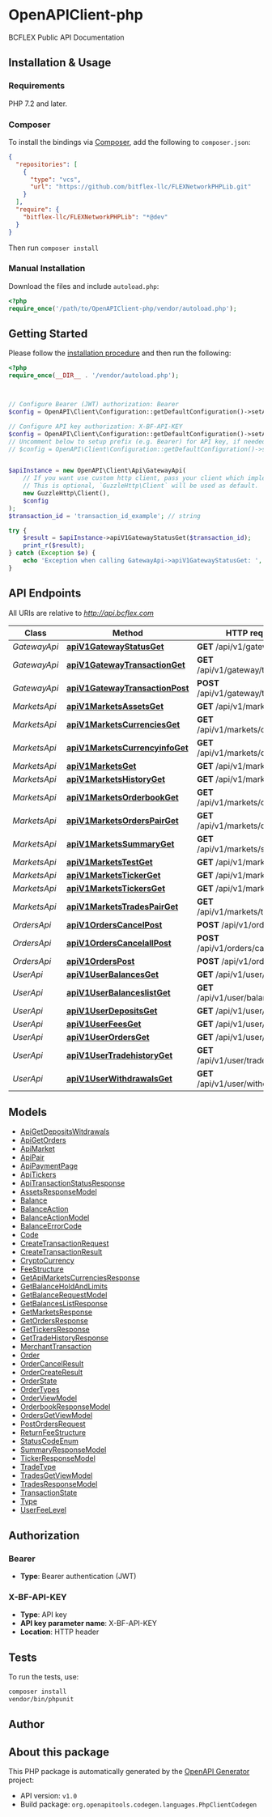 # OpenAPIClient-php

BCFLEX Public API Documentation


## Installation & Usage

### Requirements

PHP 7.2 and later.

### Composer

To install the bindings via [Composer](https://getcomposer.org/), add the following to `composer.json`:

```json
{
  "repositories": [
    {
      "type": "vcs",
      "url": "https://github.com/bitflex-llc/FLEXNetworkPHPLib.git"
    }
  ],
  "require": {
    "bitflex-llc/FLEXNetworkPHPLib": "*@dev"
  }
}
```

Then run `composer install`

### Manual Installation

Download the files and include `autoload.php`:

```php
<?php
require_once('/path/to/OpenAPIClient-php/vendor/autoload.php');
```

## Getting Started

Please follow the [installation procedure](#installation--usage) and then run the following:

```php
<?php
require_once(__DIR__ . '/vendor/autoload.php');



// Configure Bearer (JWT) authorization: Bearer
$config = OpenAPI\Client\Configuration::getDefaultConfiguration()->setAccessToken('YOUR_ACCESS_TOKEN');

// Configure API key authorization: X-BF-API-KEY
$config = OpenAPI\Client\Configuration::getDefaultConfiguration()->setApiKey('X-BF-API-KEY', 'YOUR_API_KEY');
// Uncomment below to setup prefix (e.g. Bearer) for API key, if needed
// $config = OpenAPI\Client\Configuration::getDefaultConfiguration()->setApiKeyPrefix('X-BF-API-KEY', 'Bearer');


$apiInstance = new OpenAPI\Client\Api\GatewayApi(
    // If you want use custom http client, pass your client which implements `GuzzleHttp\ClientInterface`.
    // This is optional, `GuzzleHttp\Client` will be used as default.
    new GuzzleHttp\Client(),
    $config
);
$transaction_id = 'transaction_id_example'; // string

try {
    $result = $apiInstance->apiV1GatewayStatusGet($transaction_id);
    print_r($result);
} catch (Exception $e) {
    echo 'Exception when calling GatewayApi->apiV1GatewayStatusGet: ', $e->getMessage(), PHP_EOL;
}

```

## API Endpoints

All URIs are relative to *http://api.bcflex.com*

Class | Method | HTTP request | Description
------------ | ------------- | ------------- | -------------
*GatewayApi* | [**apiV1GatewayStatusGet**](docs/Api/GatewayApi.md#apiv1gatewaystatusget) | **GET** /api/v1/gateway/status | 
*GatewayApi* | [**apiV1GatewayTransactionGet**](docs/Api/GatewayApi.md#apiv1gatewaytransactionget) | **GET** /api/v1/gateway/transaction | 
*GatewayApi* | [**apiV1GatewayTransactionPost**](docs/Api/GatewayApi.md#apiv1gatewaytransactionpost) | **POST** /api/v1/gateway/transaction | 
*MarketsApi* | [**apiV1MarketsAssetsGet**](docs/Api/MarketsApi.md#apiv1marketsassetsget) | **GET** /api/v1/markets/assets | 
*MarketsApi* | [**apiV1MarketsCurrenciesGet**](docs/Api/MarketsApi.md#apiv1marketscurrenciesget) | **GET** /api/v1/markets/currencies | 
*MarketsApi* | [**apiV1MarketsCurrencyinfoGet**](docs/Api/MarketsApi.md#apiv1marketscurrencyinfoget) | **GET** /api/v1/markets/currencyinfo | 
*MarketsApi* | [**apiV1MarketsGet**](docs/Api/MarketsApi.md#apiv1marketsget) | **GET** /api/v1/markets | 
*MarketsApi* | [**apiV1MarketsHistoryGet**](docs/Api/MarketsApi.md#apiv1marketshistoryget) | **GET** /api/v1/markets/history | 
*MarketsApi* | [**apiV1MarketsOrderbookGet**](docs/Api/MarketsApi.md#apiv1marketsorderbookget) | **GET** /api/v1/markets/orderbook | 
*MarketsApi* | [**apiV1MarketsOrdersPairGet**](docs/Api/MarketsApi.md#apiv1marketsorderspairget) | **GET** /api/v1/markets/orders/{pair} | 
*MarketsApi* | [**apiV1MarketsSummaryGet**](docs/Api/MarketsApi.md#apiv1marketssummaryget) | **GET** /api/v1/markets/summary | 
*MarketsApi* | [**apiV1MarketsTestGet**](docs/Api/MarketsApi.md#apiv1marketstestget) | **GET** /api/v1/markets/test | 
*MarketsApi* | [**apiV1MarketsTickerGet**](docs/Api/MarketsApi.md#apiv1marketstickerget) | **GET** /api/v1/markets/ticker | 
*MarketsApi* | [**apiV1MarketsTickersGet**](docs/Api/MarketsApi.md#apiv1marketstickersget) | **GET** /api/v1/markets/tickers | 
*MarketsApi* | [**apiV1MarketsTradesPairGet**](docs/Api/MarketsApi.md#apiv1marketstradespairget) | **GET** /api/v1/markets/trades/{pair} | 
*OrdersApi* | [**apiV1OrdersCancelPost**](docs/Api/OrdersApi.md#apiv1orderscancelpost) | **POST** /api/v1/orders/cancel | 
*OrdersApi* | [**apiV1OrdersCancelallPost**](docs/Api/OrdersApi.md#apiv1orderscancelallpost) | **POST** /api/v1/orders/cancelall | 
*OrdersApi* | [**apiV1OrdersPost**](docs/Api/OrdersApi.md#apiv1orderspost) | **POST** /api/v1/orders | 
*UserApi* | [**apiV1UserBalancesGet**](docs/Api/UserApi.md#apiv1userbalancesget) | **GET** /api/v1/user/balances | 
*UserApi* | [**apiV1UserBalanceslistGet**](docs/Api/UserApi.md#apiv1userbalanceslistget) | **GET** /api/v1/user/balanceslist | 
*UserApi* | [**apiV1UserDepositsGet**](docs/Api/UserApi.md#apiv1userdepositsget) | **GET** /api/v1/user/deposits | 
*UserApi* | [**apiV1UserFeesGet**](docs/Api/UserApi.md#apiv1userfeesget) | **GET** /api/v1/user/fees | 
*UserApi* | [**apiV1UserOrdersGet**](docs/Api/UserApi.md#apiv1userordersget) | **GET** /api/v1/user/orders | 
*UserApi* | [**apiV1UserTradehistoryGet**](docs/Api/UserApi.md#apiv1usertradehistoryget) | **GET** /api/v1/user/tradehistory | 
*UserApi* | [**apiV1UserWithdrawalsGet**](docs/Api/UserApi.md#apiv1userwithdrawalsget) | **GET** /api/v1/user/withdrawals | 

## Models

- [ApiGetDepositsWitdrawals](docs/Model/ApiGetDepositsWitdrawals.md)
- [ApiGetOrders](docs/Model/ApiGetOrders.md)
- [ApiMarket](docs/Model/ApiMarket.md)
- [ApiPair](docs/Model/ApiPair.md)
- [ApiPaymentPage](docs/Model/ApiPaymentPage.md)
- [ApiTickers](docs/Model/ApiTickers.md)
- [ApiTransactionStatusResponse](docs/Model/ApiTransactionStatusResponse.md)
- [AssetsResponseModel](docs/Model/AssetsResponseModel.md)
- [Balance](docs/Model/Balance.md)
- [BalanceAction](docs/Model/BalanceAction.md)
- [BalanceActionModel](docs/Model/BalanceActionModel.md)
- [BalanceErrorCode](docs/Model/BalanceErrorCode.md)
- [Code](docs/Model/Code.md)
- [CreateTransactionRequest](docs/Model/CreateTransactionRequest.md)
- [CreateTransactionResult](docs/Model/CreateTransactionResult.md)
- [CryptoCurrency](docs/Model/CryptoCurrency.md)
- [FeeStructure](docs/Model/FeeStructure.md)
- [GetApiMarketsCurrenciesResponse](docs/Model/GetApiMarketsCurrenciesResponse.md)
- [GetBalanceHoldAndLimits](docs/Model/GetBalanceHoldAndLimits.md)
- [GetBalanceRequestModel](docs/Model/GetBalanceRequestModel.md)
- [GetBalancesListResponse](docs/Model/GetBalancesListResponse.md)
- [GetMarketsResponse](docs/Model/GetMarketsResponse.md)
- [GetOrdersResponse](docs/Model/GetOrdersResponse.md)
- [GetTickersResponse](docs/Model/GetTickersResponse.md)
- [GetTradeHistoryResponse](docs/Model/GetTradeHistoryResponse.md)
- [MerchantTransaction](docs/Model/MerchantTransaction.md)
- [Order](docs/Model/Order.md)
- [OrderCancelResult](docs/Model/OrderCancelResult.md)
- [OrderCreateResult](docs/Model/OrderCreateResult.md)
- [OrderState](docs/Model/OrderState.md)
- [OrderTypes](docs/Model/OrderTypes.md)
- [OrderViewModel](docs/Model/OrderViewModel.md)
- [OrderbookResponseModel](docs/Model/OrderbookResponseModel.md)
- [OrdersGetViewModel](docs/Model/OrdersGetViewModel.md)
- [PostOrdersRequest](docs/Model/PostOrdersRequest.md)
- [ReturnFeeStructure](docs/Model/ReturnFeeStructure.md)
- [StatusCodeEnum](docs/Model/StatusCodeEnum.md)
- [SummaryResponseModel](docs/Model/SummaryResponseModel.md)
- [TickerResponseModel](docs/Model/TickerResponseModel.md)
- [TradeType](docs/Model/TradeType.md)
- [TradesGetViewModel](docs/Model/TradesGetViewModel.md)
- [TradesResponseModel](docs/Model/TradesResponseModel.md)
- [TransactionState](docs/Model/TransactionState.md)
- [Type](docs/Model/Type.md)
- [UserFeeLevel](docs/Model/UserFeeLevel.md)

## Authorization

### Bearer

- **Type**: Bearer authentication (JWT)


### X-BF-API-KEY

- **Type**: API key
- **API key parameter name**: X-BF-API-KEY
- **Location**: HTTP header


## Tests

To run the tests, use:

```bash
composer install
vendor/bin/phpunit
```

## Author



## About this package

This PHP package is automatically generated by the [OpenAPI Generator](https://openapi-generator.tech) project:

- API version: `v1.0`
- Build package: `org.openapitools.codegen.languages.PhpClientCodegen`
